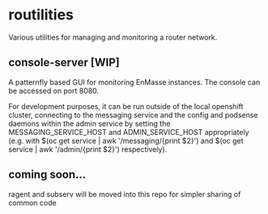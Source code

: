 # routilities

Various utilities for managing and monitoring a router network.

## console-server [WIP]

A patternfly based GUI for monitoring EnMasse instances. The console
can be accessed on port 8080.

For development purposes, it can be run outside of the local openshift
cluster, connecting to the messaging service and the config and
podsense daemons within the admin service by setting the
MESSAGING_SERVICE_HOST and ADMIN_SERVICE_HOST appropriately (e.g. with
$(oc get service | awk '/messaging/{print $2}') and $(oc get service |
awk '/admin/{print $2}') respectively).

## coming soon...

ragent and subserv will be moved into this repo for simpler sharing of
common code
